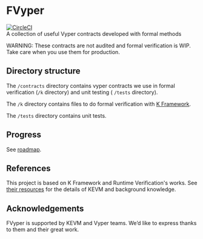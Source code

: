 # FVyper
[![CircleCI](https://circleci.com/gh/LayerXcom/verified-vyper-contracts.svg?style=svg)](https://circleci.com/gh/LayerXcom/verified-vyper-contracts)  
A collection of useful Vyper contracts developed with formal methods  

WARNING: These contracts are not audited and formal verification is WIP. Take care when you use them for production.

## Directory structure
The `/contracts` directory contains vyper contracts we use in formal verification (`/k` directory) and unit testing ( `/tests` directory).

The `/k` directory contains files to do formal verification with [K Framework](https://github.com/kframework/k).

The `/tests` directory contains unit tests.

## Progress
See [roadmap](https://github.com/LayerXcom/verified-vyper-contracts/issues/5).  

## References
This project is based on K Framework and Runtime Verification's works. See [their resources](https://github.com/runtimeverification/verified-smart-contracts/blob/master/README.md#resources) for the details of KEVM and background knowledge.

## Acknowledgements  
FVyper is supported by KEVM and Vyper teams. We’d like to express thanks to them and their great work.  
